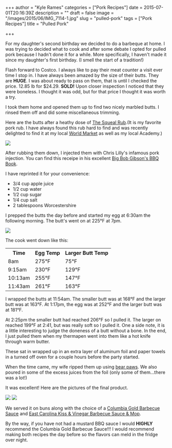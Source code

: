 +++
author = "Kyle Rames"
categories = ["Pork Recipes"]
date = 2015-07-01T20:16:39Z
description = ""
draft = false
image = "/images/2015/06/IMG_7114-1.jpg"
slug = "pulled-pork"
tags = ["Pork Recipes"]
title = "Pulled Pork"

+++

For my daughter's second birthday we decided to do a barbeque at home. I was trying to decided what to cook and after some debate I opted for pulled pork because I hadn't done it for a while. More specifically, I haven't made it since my daughter's first birthday. (I smell the start of a tradition!)

Flash forward to Costco. I always like to pay their meat counter a visit ever time I stop in. I have always been amazed by the size of their butts. They are **HUGE**. I was about ready to pass on them, that is until I  checked the price. 12.85 lb for $24.29. **SOLD!** Upon closer inspection I noticed that they were boneless. I thought it was odd, but for that price I thought it was worth a try.

I took them home and opened them up to find two nicely marbled butts. I rinsed them off and did some miscellaneous trimming.

Here are the butts after a heathy dose of [The Squeal Rub](http://www.thekansascitybbqstore.com/products/cowtown-the-squeal-hog-rub).(It is my favorite pork rub. I have always found this rub hard to find and was recently delighted to find it at my local [World Market](http://www.worldmarket.com/product/cowtown-squeal-hog-rub.do) as well as my local Academy.)

![](/images/2015/06/IMG_7011.jpg)

After rubbing them down, I injected them with Chris Lilly's infamous pork injection. You can find this receipe in his excellent [Big Bob Gibson's BBQ Book](http://www.amazon.com/Big-Bob-Gibsons-BBQ-Book/dp/0307408116/ref=tmm_pap_swatch_0?_encoding=UTF8&sr=&qid=). 

I have reprinted it for your convenience:

* 3/4 cup apple juice
* 1/2 cup water
* 1/2 cup sugar
* 1/4 cup salt
* 2 tablespoons Worcestershire

I prepped the butts the day before and started my egg at 6:30am the following morning. The butt's went on at 225°F at 7pm.

![](/images/2015/06/IMG_7017.jpg)

The cook went down like this:

<table>
<tr><th>Time</th><th>Egg Temp</th><th>Larger Butt Temp</th></tr>
<tr><td>8am</td><td>275°F</td></td><td>75°F</td></tr>
<tr><td>9:15am</td><td>230°F</td><td>129°F</td></tr>
<tr><td>10:13am</td><td>255°F</td><td>147°F</td></tr>
<tr><td>11:43am</td><td>261°F</td><td>163°F</td></tr>
</table>

I wrapped the butts at 11:54am. The smaller butt was at 168°F and the larger butt was at 163°F. At 1:17pm, the egg was at 252°F and the larger butt was at 181°F.

At 2:25pm the smaller butt had reached 206°F so I pulled it. The larger on reached 199°F at 2:41, but was really soft so I pulled it. One a side note, it is a little interesting to judge the doneness of a butt without a bone. In the end, I just pulled them when my thermapen went into them like a hot knife through warm butter.

These sat in wrapped up in an extra layer of aluminum foil and paper towels in a turned off oven for a couple hours before the party started.

When the time came, my wife ripped them up using [bear paws](http://www.amazon.com/Bear-Paw-Products-Inc-11001/dp/B003IWI66W/ref=sr_1_2?s=books&ie=UTF8&qid=1435781009&sr=8-2&keywords=bearpaws+bbq). We also poured in some of the excess juices from the foil (only some of them...there was a lot!)

It was excellent! Here are the pictures of the final product.

![](/images/2015/06/IMG_7117.jpg)
![](/images/2015/06/IMG_7114.jpg)

We served it on buns along with the choice of a [Columbia Gold Barbecue Sauce](http://amazingribs.com/recipes/BBQ_sauces/south_carolina_mustard_BBQ_sauce.html) and [East Carolina Kiss & Vinegar Barbecue Sauce & Mop](http://amazingribs.com/recipes/BBQ_sauces/east_carolina_BBQ_sauce.html). 

By the way, if you have not had a mustard BBQ sauce I would **HIGHLY** recommend the Columbia Gold Barbecue Sauce!!! I would recommend making both recipes the day before so the flavors can meld in the fridge over night.